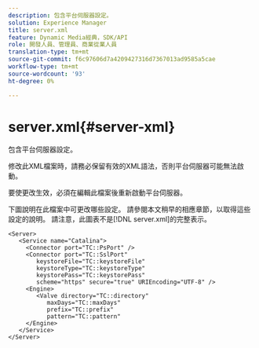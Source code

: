 ```yaml
---
description: 包含平台伺服器設定。
solution: Experience Manager
title: server.xml
feature: Dynamic Media經典，SDK/API
role: 開發人員、管理員、商業從業人員
translation-type: tm+mt
source-git-commit: f6c97606d7a4209427316d7367013ad9585a5cae
workflow-type: tm+mt
source-wordcount: '93'
ht-degree: 0%

---
```



# server.xml{#server-xml}

包含平台伺服器設定。

修改此XML檔案時，請務必保留有效的XML語法，否則平台伺服器可能無法啟動。

要使更改生效，必須在編輯此檔案後重新啟動平台伺服器。

下圖說明在此檔案中可更改哪些設定。 請參閱本文稍早的相應章節，以取得這些設定的說明。 請注意，此圖表不是[!DNL server.xml]的完整表示。

```
<Server>
   <Service name="Catalina">
     <Connector port="TC::PsPort" />
     <Connector port="TC::SslPort"
        keystoreFile="TC::keystoreFile"
        keystoreType="TC::keystoreType"
        keystorePass="TC::keystorePass" 
        scheme="https" secure="true" URIEncoding="UTF-8" />
     <Engine>
        <Valve directory="TC::directory" 
           maxDays="TC::maxDays" 
           prefix="TC::prefix" 
           pattern="TC::pattern" 
     </Engine>  
   </Service>
</Server>
```

